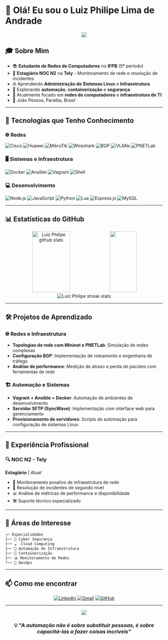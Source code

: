 # 👋 Olá! Eu sou o Luiz Philipe Lima de Andrade

<div align="center">
  <img src="https://readme-typing-svg.herokuapp.com/?color=00bfbf&size=35&center=true&vCenter=true&width=1000&lines=Bem-vindo+ao+meu+perfil!;Estudante+de+Redes+de+Computadores;Estagiário+NOC+N2+na+Tely;Explorando+o+mundo+da+tecnologia!" />
</div>

## 🎓 Sobre Mim

- 📚 **Estudante de Redes de Computadores** no **IFPB** (5º período)
- 💼 **Estagiário NOC N2** na **Tely** - Monitoramento de rede e resolução de incidentes
- 🌐 Aprendendo **Administração de Sistemas Linux** e **Infraestrutura**
- 🔧 Explorando **automação**, **containerização** e **segurança**
- 🎯 Atualmente focado em **redes de computadores** e **infraestrutura de TI**
- 📍 João Pessoa, Paraíba, Brasil

---

## 🚀 Tecnologias que Tenho Conhecimento

### 🌐 Redes
![Cisco](https://img.shields.io/badge/Cisco-049fd9?style=for-the-badge&logo=cisco&logoColor=white)
![Huawei](https://img.shields.io/badge/Huawei-FF0000?style=for-the-badge&logo=huawei&logoColor=white)
![MikroTik](https://img.shields.io/badge/MikroTik-293239?style=for-the-badge&logo=mikrotik&logoColor=white)
![Wireshark](https://img.shields.io/badge/Wireshark-1679A7?style=for-the-badge&logo=wireshark&logoColor=white)
![BGP](https://img.shields.io/badge/BGP-FF6B00?style=for-the-badge&logo=router&logoColor=white)
![VLANs](https://img.shields.io/badge/VLANs-4CAF50?style=for-the-badge&logo=network-wired&logoColor=white)
![PNETLab](https://img.shields.io/badge/PNETLab-2196F3?style=for-the-badge&logo=cisco&logoColor=white)

### 🖥️ Sistemas e Infraestrutura
![Docker](https://img.shields.io/badge/Docker-2496ED?style=for-the-badge&logo=docker&logoColor=white)
![Ansible](https://img.shields.io/badge/Ansible-EE0000?style=for-the-badge&logo=ansible&logoColor=white)
![Vagrant](https://img.shields.io/badge/Vagrant-1563FF?style=for-the-badge&logo=vagrant&logoColor=white)
![Shell](https://img.shields.io/badge/Shell-4EAA25?style=for-the-badge&logo=gnu-bash&logoColor=white)

### 💻 Desenvolvimento
![Node.js](https://img.shields.io/badge/Node.js-43853D?style=for-the-badge&logo=node.js&logoColor=white)
![JavaScript](https://img.shields.io/badge/JavaScript-F7DF1E?style=for-the-badge&logo=javascript&logoColor=black)
![Python](https://img.shields.io/badge/Python-3776AB?style=for-the-badge&logo=python&logoColor=white)
![Lua](https://img.shields.io/badge/Lua-2C2D72?style=for-the-badge&logo=lua&logoColor=white)
![Express.js](https://img.shields.io/badge/Express.js-404D59?style=for-the-badge&logo=express&logoColor=white)
![MySQL](https://img.shields.io/badge/MySQL-00000F?style=for-the-badge&logo=mysql&logoColor=white)

---

## 📊 Estatísticas do GitHub

<div align="center">
  <img width="49%" height="195px" src="https://github-readme-stats.vercel.app/api?username=Philipe7&show_icons=true&count_private=true&hide_border=true&title_color=00bfbf&icon_color=00bfbf&text_color=c9d1d9&bg_color=0d1117" alt="Luiz Philipe github stats" /> 
  
  <img width="41%" height="195px" src="https://github-readme-stats.vercel.app/api/top-langs/?username=Philipe7&layout=compact&hide_border=true&title_color=00bfbf&text_color=c9d1d9&bg_color=0d1117" />
</div>

<div align="center">
  <img src="https://github-readme-streak-stats.herokuapp.com/?user=Philipe7&theme=dark&hide_border=true&stroke=0000&background=0d1117&ring=00bfbf&fire=00bfbf&currStreakLabel=00bfbf" alt="Luiz Philipe streak stats"/>
</div>

---

## 🛠️ Projetos de Aprendizado

### 🌐 Redes e Infraestrutura
- **Topologias de rede com Mininet e PNETLab**: Simulação de redes complexas
- **Configuração BGP**: Implementação de roteamento e engenharia de tráfego
- **Análise de performance**: Medição de atraso e perda de pacotes com ferramentas de rede

### 🏗️ Automação e Sistemas
- **Vagrant + Ansible + Docker**: Automação de ambientes de desenvolvimento
- **Servidor SFTP (SyncWave)**: Implementação com interface web para gerenciamento
- **Provisionamento de servidores**: Scripts de automação para configuração de sistemas Linux

---

## 💼 Experiência Profissional

### 🔍 NOC N2 - Tely
**Estagiário** | *Atual*
- 📡 Monitoramento proativo de infraestrutura de rede
- 🚨 Resolução de incidentes de segundo nível
- 📊 Análise de métricas de performance e disponibilidade
- 🛠️ Suporte técnico especializado

---

## 🎯 Áreas de Interesse

```bash
╭─ Especialidades
├── 🔐 Cyber Segurança
├── ☁️  Cloud Computing
├── 🤖 Automação de Infraestrutura
├── 🐳 Containerização
├── 📊 Monitoramento de Redes
╰── 🚀 DevOps
```

---

## 📫 Como me encontrar

<div align="center">

[![LinkedIn](https://img.shields.io/badge/LinkedIn-0077B5?style=for-the-badge&logo=linkedin&logoColor=white)](https://linkedin.com/in/luiz-philipe7)
[![Gmail](https://img.shields.io/badge/Gmail-D14836?style=for-the-badge&logo=gmail&logoColor=white)](mailto:luizphilipe320@gmail.com)
[![GitHub](https://img.shields.io/badge/GitHub-100000?style=for-the-badge&logo=github&logoColor=white)](https://github.com/Philipe7)

</div>

---

<div align="center">
  <img src="https://komarev.com/ghpvc/?username=Philipe7&color=00bfbf&style=flat-square&label=Profile+Views" />
</div>

<div align="center">
  
### 💡 *"A automação não é sobre substituir pessoas, é sobre capacitá-las a fazer coisas incríveis"*

</div>
